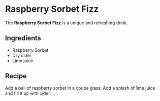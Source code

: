 # Raspberry Sorbet Fizz

The **Raspberry Sorbet Fizz** is a unique and refreshing drink.

## Ingredients

- Raspberry Sorbet
- Dry cider
- Lime juice

## Recipe

Add a ball of raspberry sorbet in a coupe glass. Add a splash of lime juice and
fill it up with cider.
